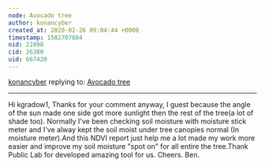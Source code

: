 ```yaml
---
node: Avocado tree
author: konancyber
created_at: 2020-02-26 09:04:44 +0000
timestamp: 1582707884
nid: 22898
cid: 26380
uid: 667420
---
```




[konancyber](../profile/konancyber) replying to: [Avocado tree](../notes/konancyber/02-22-2020/avocado-tree)

----
Hi kgradow1, Thanks for your comment anyway, I guest because the angle of the sun made one side got more sunlight then the rest of the tree(a lot of shade too). Normally I've been checking soil moisture with moisture stick meter and I've alway kept the soil moist under tree canopies normal (In moisture meter).And this NDVI report just help me a lot made my work more easier and improve my soil moisture "spot on" for all entire the tree.Thank Public Lab for developed amazing tool for us.
Cheers. Ben.   